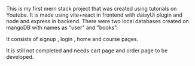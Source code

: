 This is my first mern stack project that was created using tutorials on Youtube.
It is made using vite+react in frontend with daisyUi plugin and node and express in backend.
There were two local databases created on mangoDB with names as "user" and "books".

It consists of signup , login , home and course pages.

It is still not completed and needs cart page and order page to be developed.
